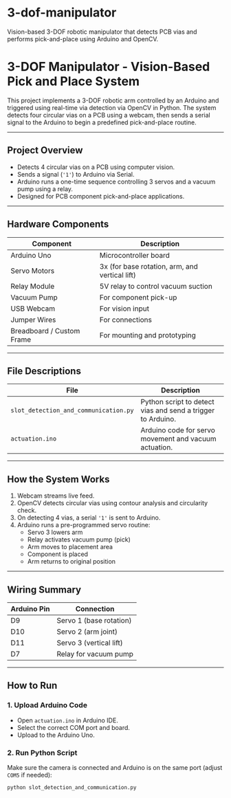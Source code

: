 # 3-dof-manipulator
Vision-based 3-DOF robotic manipulator that detects PCB vias and performs pick-and-place using Arduino and OpenCV.
# 3-DOF Manipulator - Vision-Based Pick and Place System 

This project implements a 3-DOF robotic arm controlled by an Arduino and triggered using real-time via detection via OpenCV in Python. The system detects four circular vias on a PCB using a webcam, then sends a serial signal to the Arduino to begin a predefined pick-and-place routine.

---

##  Project Overview

- Detects 4 circular vias on a PCB using computer vision.
- Sends a signal (`'1'`) to Arduino via Serial.
- Arduino runs a one-time sequence controlling 3 servos and a vacuum pump using a relay.
- Designed for PCB component pick-and-place applications.

---

##  Hardware Components

| Component       | Description                              |
|----------------|------------------------------------------|
| Arduino Uno     | Microcontroller board                    |
| Servo Motors    | 3x (for base rotation, arm, and vertical lift) |
| Relay Module    | 5V relay to control vacuum suction        |
| Vacuum Pump     | For component pick-up                     |
| USB Webcam      | For vision input                          |
| Jumper Wires    | For connections                          |
| Breadboard / Custom Frame | For mounting and prototyping   |

---

##  File Descriptions

| File                             | Description |
|----------------------------------|-------------|
| `slot_detection_and_communication.py` | Python script to detect vias and send a trigger to Arduino. |
| `actuation.ino`                 | Arduino code for servo movement and vacuum actuation. |

---

##  How the System Works

1. Webcam streams live feed.
2. OpenCV detects circular vias using contour analysis and circularity check.
3. On detecting 4 vias, a serial `'1'` is sent to Arduino.
4. Arduino runs a pre-programmed servo routine:
   - Servo 3 lowers arm
   - Relay activates vacuum pump (pick)
   - Arm moves to placement area
   - Component is placed
   - Arm returns to original position

---



##  Wiring Summary

| Arduino Pin | Connection         |
|-------------|--------------------|
| D9          | Servo 1 (base rotation) |
| D10         | Servo 2 (arm joint) |
| D11         | Servo 3 (vertical lift) |
| D7          | Relay for vacuum pump |

---

## How to Run

### 1. Upload Arduino Code
- Open `actuation.ino` in Arduino IDE.
- Select the correct COM port and board.
- Upload to the Arduino Uno.

### 2. Run Python Script
Make sure the camera is connected and Arduino is on the same port (adjust `COM5` if needed):

```bash
python slot_detection_and_communication.py

